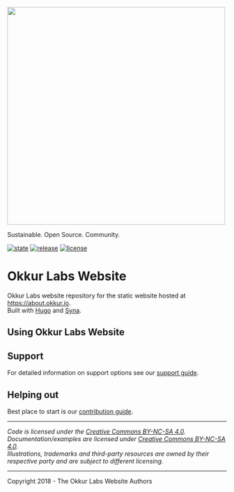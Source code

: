 <a href='https://okkur.io'><img src='/master/static/logo.svg' width='500'/></a>

Sustainable. Open Source. Community.

 [![state](https://img.shields.io/badge/state-stable-green.svg)]() [![release](https://img.shields.io/okkur/release/txtdirect/website.svg)](https://github.com/okkur/website/releases) [![license](https://img.shields.io/github/license/okkur/website.svg)](LICENSE)



# Okkur Labs Website
Okkur Labs website repository for the static website hosted at https://about.okkur.io.  
Built with [Hugo](https://gohugo.io) and [Syna](https://github.com/okkur/syna).

## Using Okkur Labs Website


## Support
For detailed information on support options see our [support guide](/SUPPORT.md).

## Helping out
Best place to start is our [contribution guide](/CONTRIBUTING.md).

----

*Code is licensed under the [Creative Commons BY-NC-SA 4.0](/LICENSE).*  
*Documentation/examples are licensed under [Creative Commons BY-NC-SA 4.0](/docs/LICENSE).*  
*Illustrations, trademarks and third-party resources are owned by their respective party and are subject to different licensing.*

---

Copyright 2018 - The Okkur Labs Website Authors

